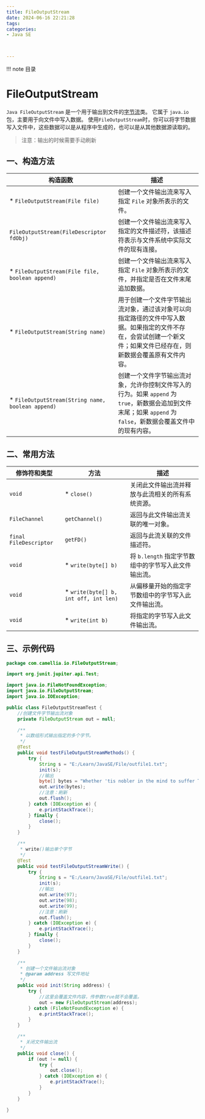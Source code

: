 ```yaml
---
title: FileOutputStream
date: 2024-06-16 22:21:28
tags:
categories:
- Java SE



---
```


!!! note 目录
<!-- toc -->

# FileOutputStream
`Java FileOutputStream` 是一个用于输出到文件的<u>字节流</u>类。
它属于 `java.io` 包，主要用于向文件中写入数据。
使用` FileOutputStream `时，你可以将字节数据写入文件中，这些数据可以是从程序中生成的，也可以是从其他数据源读取的。

> 注意：输出的时候需要手动刷新

## 一、构造方法

| 构造函数                                              | 描述                                                                                                |
|---------------------------------------------------|---------------------------------------------------------------------------------------------------|
| * `FileOutputStream(File file)`                   | 创建一个文件输出流来写入指定 `File` 对象所表示的文件。                                                                   |
| `FileOutputStream(FileDescriptor fdObj)`          | 创建一个文件输出流来写入指定的文件描述符，该描述符表示与文件系统中实际文件的现有连接。                                                       |
| * `FileOutputStream(File file, boolean append)`   | 创建一个文件输出流来写入指定 `File` 对象所表示的文件，并指定是否在文件末尾追加数据。                                                    |
| * `FileOutputStream(String name)`                 | 用于创建一个文件字节输出流对象，通过该对象可以向指定路径的文件中写入数据。如果指定的文件不存在，会尝试创建一个新文件；如果文件已经存在，则新数据会覆盖原有文件内容。                |
| * `FileOutputStream(String name, boolean append)` | 创建一个文件字节输出流对象，允许你控制文件写入的行为。如果 `append` 为 `true`，新数据会追加到文件末尾；如果 `append` 为 `false`，新数据会覆盖文件中的现有内容。 |

## 二、常用方法

| 修饰符和类型                 | 方法                                    | 描述                               |
|------------------------|---------------------------------------|----------------------------------|
| `void`                 | * `close()`                           | 关闭此文件输出流并释放与此流相关的所有系统资源。         |
| `FileChannel`          | `getChannel()`                        | 返回与此文件输出流关联的唯一对象。                |
| `final FileDescriptor` | `getFD()`                             | 返回与此流关联的文件描述符。                   |
| `void`                 | * `write(byte[] b)`                   | 将 `b.length` 指定字节数组中的字节写入此文件输出流。 |
| `void`                 | * `write(byte[] b, int off, int len)` | 从偏移量开始的指定字节数组中的字节写入此文件输出流。       |
| `void`                 | * `write(int b)`                      | 将指定的字节写入此文件输出流。                  |



## 三、示例代码



```java
package com.camellia.io.FileOutputStream;

import org.junit.jupiter.api.Test;

import java.io.FileNotFoundException;
import java.io.FileOutputStream;
import java.io.IOException;

public class FileOutputStreamTest {
    //创建文件字节输出流对象
    private FileOutputStream out = null;

    /**
     * 以数组形式输出指定的多个字节。
     */
    @Test
    public void testFileOutputStreamMethods() {
        try {
            String s = "E:/Learn/JavaSE/File/outfile1.txt";
            init(s);
            //输出
            byte[] bytes = "Whether 'tis nobler in the mind to suffer The slings and arrows of outrageous fortune.".getBytes();
            out.write(bytes);
            //注意：刷新
            out.flush();
        } catch (IOException e) {
            e.printStackTrace();
        } finally {
            close();
        }
    }

    /**
     * write()输出单个字节
     */
    @Test
    public void testFileOutputStreamWrite() {
        try {
            String s = "E:/Learn/JavaSE/File/outfile1.txt";
            init(s);
            //输出
            out.write(97);
            out.write(98);
            out.write(99);
            //注意：刷新
            out.flush();
        } catch (IOException e) {
            e.printStackTrace();
        } finally {
            close();
        }
    }

    /**
     * 创建一个文件输出流对象
     * @param address 写文件地址
     */
    public void init(String address) {
        try {
            //这里会覆盖文件内容，传参数true就不会覆盖。
            out = new FileOutputStream(address);
        } catch (FileNotFoundException e) {
            e.printStackTrace();
        }
    }

    /**
     * 关闭文件输出流
     */
    public void close() {
        if (out != null) {
            try {
                out.close();
            } catch (IOException e) {
                e.printStackTrace();
            }
        }
    }

}

```

